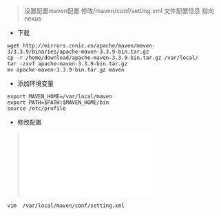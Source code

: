 > 设置配置maven配置 修改/maven/conf/setting.xml 文件配置信息 指向nexus

- 下载
```shell script
wget http://mirrors.cnnic.cn/apache/maven/maven-3/3.3.9/binaries/apache-maven-3.3.9-bin.tar.gz
cp -r /home/download/apache-maven-3.3.9-bin.tar.gz /var/local/
tar -zxvf apache-maven-3.3.9-bin.tar.gz 
mv apache-maven-3.3.9-bin.tar.gz maven 
```
- 添加环境变量
```shell script
export MAVEN_HOME=/var/local/maven
export PATH=$PATH:$MAVEN_HOME/bin
source /etc/profile
```

- 修改配置
> ![参考文件](/conf/maven/setting.xml.md)
```shell script
vim  /var/local/maven/conf/setting.xml
```